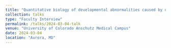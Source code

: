 ```yaml
---
title: "Quantitative biology of developmental abnormalities caused by dysregulated Ras signaling"
collection: talks
type: "Faculty Interview"
permalink: /talks/2024-03-04-talk
venue: "University of Colorado Anschutz Medical Campus"
date: 2024-03-04
location: "Aurora, MD"
---
```

